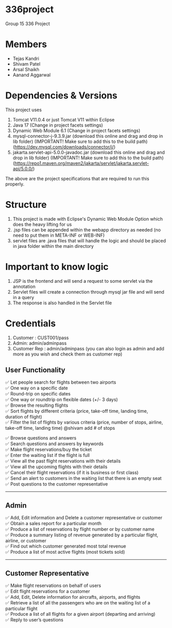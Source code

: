 # 336project
Group 15 336 Project

# Members
- Tejas Kandri
- Shivam Patel
- Arsal Shaikh
- Aanand Aggarwal

# Dependencies & Versions

This project uses 
1. Tomcat V11.0.4 or just Tomcat V11 within Eclipse
2. Java 17 (Change in project facets settings)
3. Dynamic Web Module 6.1 (Change in project facets settings)
4. mysql-connector-j-9.3.9.jar (download this online and drag and drop in lib folder) (IMPORTANT! Make sure to add this to the build path) (https://dev.mysql.com/downloads/connector/j/)
5. jakarta.servlet-api-5.0.0-javadoc.jar (download this online and drag and drop in lib folder) (IMPORTANT! Make sure to add this to the build path) (https://repo1.maven.org/maven2/jakarta/servlet/jakarta.servlet-api/5.0.0/)

The above are the project specifications that are required to run this properly.

# Structure

1. This project is made with Eclipse's Dynamic Web Module Option which does the heavy lifting for us
2. .jsp files can be appended within the webapp directory as needed (no need to put them in META-INF or WEB-INF)
3. servlet files are .java files that will handle the logic and should be placed in java folder within the main directory

# Important to know logic

1. JSP is the frontend and will send a request to some servlet via the annotation
2. Servlet files will create a connection through mysql jar file and will send in a query
3. The response is also handled in the Servlet file

# Credentials

1. Customer : CUST001/pass
2. Admin: admin/adminpass
3. Customer Rep : admin/adminpass (you can also login as admin and add more as you wish and check them as customer rep)

## User Functionality

✅ Let people search for flights between two airports  
✅ One way on a specific date  
✅ Round-trip on specific dates  
✅ One way or roundtrip on flexible dates (+/- 3 days)  
✅ Browse the resulting flights  
✅ Sort flights by different criteria (price, take-off time, landing time, duration of flight)  
✅️ Filter the list of flights by various criteria (price, number of stops, airline, take-off time, landing time)  @shivam add # of stops

✅ Browse questions and answers  
✅ Search questions and answers by keywords  
✅ Make flight reservations/buy the ticket  
✅ Enter the waiting list if the flight is full  
✅ View all the past flight reservations with their details  
✅ View all the upcoming flights with their details  
✅ Cancel their flight reservations (if it is business or first class)  
✅ Send an alert to customers in the waiting list that there is an empty seat  
✅ Post questions to the customer representative  

---

## Admin

✅ Add, Edit information and Delete a customer representative or customer  
✅ Obtain a sales report for a particular month  
✅ Produce a list of reservations by flight number or by customer name  
✅ Produce a summary listing of revenue generated by a particular flight, airline, or customer  
✅ Find out which customer generated most total revenue  
✅ Produce a list of most active flights (most tickets sold)  

---

## Customer Representative

✅ Make flight reservations on behalf of users  
✅ Edit flight reservations for a customer  
✅ Add, Edit, Delete information for aircrafts, airports, and flights  
✅ Retrieve a list of all the passengers who are on the waiting list of a particular flight  
✅ Produce a list of all flights for a given airport (departing and arriving)  
✅ Reply to user’s questions  
